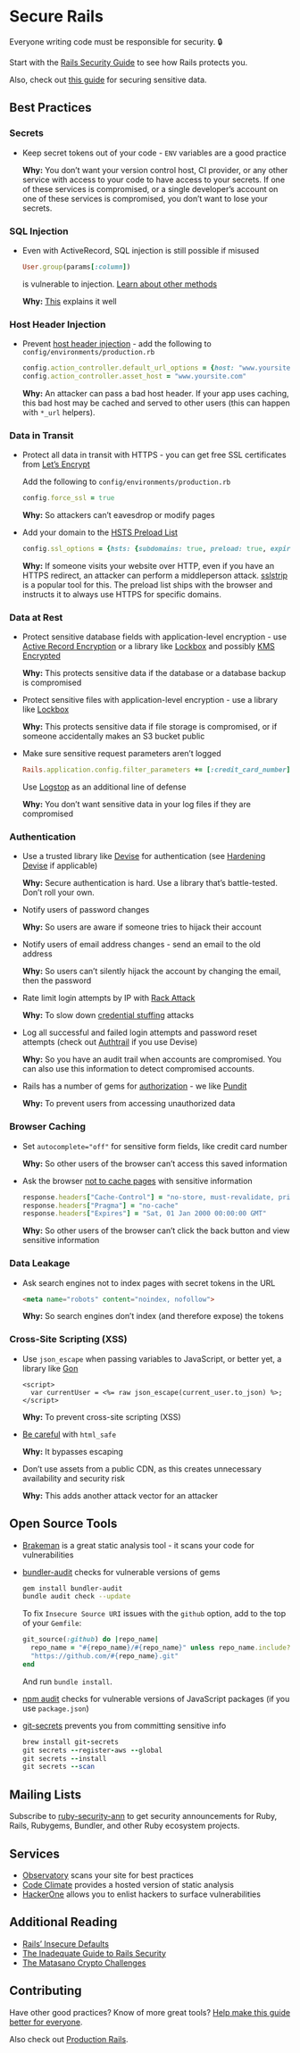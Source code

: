 # Secure Rails

Everyone writing code must be responsible for security. :lock:

Start with the [Rails Security Guide](https://guides.rubyonrails.org/security.html) to see how Rails protects you.

Also, check out [this guide](https://ankane.org/sensitive-data-rails) for securing sensitive data.

## Best Practices

### Secrets

- Keep secret tokens out of your code - `ENV` variables are a good practice

  **Why:** You don’t want your version control host, CI provider, or any other service with access to your code to have access to your secrets. If one of these services is compromised, or a single developer’s account on one of these services is compromised, you don’t want to lose your secrets.

### SQL Injection

- Even with ActiveRecord, SQL injection is still possible if misused

  ```ruby
  User.group(params[:column])
  ```

  is vulnerable to injection. [Learn about other methods](https://rails-sqli.org)

  **Why:** [This](https://guides.rubyonrails.org/security.html#sql-injection) explains it well

### Host Header Injection

- Prevent [host header injection](http://carlos.bueno.org/2008/06/host-header-injection.html) - add the following to `config/environments/production.rb`

  ```ruby
  config.action_controller.default_url_options = {host: "www.yoursite.com"}
  config.action_controller.asset_host = "www.yoursite.com"
  ```

  **Why:** An attacker can pass a bad host header. If your app uses caching, this bad host may be cached and served to other users (this can happen with `*_url` helpers).

### Data in Transit

- Protect all data in transit with HTTPS - you can get free SSL certificates from [Let’s Encrypt](https://letsencrypt.org/)

  Add the following to `config/environments/production.rb`

  ```ruby
  config.force_ssl = true
  ```

  **Why:** So attackers can’t eavesdrop or modify pages

- Add your domain to the [HSTS Preload List](https://hstspreload.org/)

  ```ruby
  config.ssl_options = {hsts: {subdomains: true, preload: true, expires: 1.year}}
  ```

  **Why:** If someone visits your website over HTTP, even if you have an HTTPS redirect, an attacker can perform a middleperson attack. [sslstrip](https://avicoder.me/2016/02/22/SSLstrip-for-newbies/) is a popular tool for this. The preload list ships with the browser and instructs it to always use HTTPS for specific domains.

### Data at Rest

- Protect sensitive database fields with application-level encryption - use [Active Record Encryption](https://guides.rubyonrails.org/active_record_encryption.html) or a library like [Lockbox](https://github.com/ankane/lockbox) and possibly [KMS Encrypted](https://github.com/ankane/kms_encrypted)

  **Why:** This protects sensitive data if the database or a database backup is compromised

- Protect sensitive files with application-level encryption - use a library like [Lockbox](https://github.com/ankane/lockbox)

  **Why:** This protects sensitive data if file storage is compromised, or if someone accidentally makes an S3 bucket public

- Make sure sensitive request parameters aren’t logged

  ```ruby
  Rails.application.config.filter_parameters += [:credit_card_number]
  ```

  Use [Logstop](https://github.com/ankane/logstop) as an additional line of defense

  **Why:** You don’t want sensitive data in your log files if they are compromised

### Authentication

- Use a trusted library like [Devise](https://github.com/heartcombo/devise) for authentication (see [Hardening Devise](https://ankane.org/hardening-devise) if applicable)

  **Why:** Secure authentication is hard. Use a library that’s battle-tested. Don’t roll your own.

- Notify users of password changes

  **Why:** So users are aware if someone tries to hijack their account

- Notify users of email address changes - send an email to the old address

  **Why:** So users can’t silently hijack the account by changing the email, then the password

- Rate limit login attempts by IP with [Rack Attack](https://github.com/rack/rack-attack)

  **Why:** To slow down [credential stuffing](https://en.wikipedia.org/wiki/Credential_stuffing) attacks

- Log all successful and failed login attempts and password reset attempts (check out [Authtrail](https://github.com/ankane/authtrail) if you use Devise)

  **Why:** So you have an audit trail when accounts are compromised. You can also use this information to detect compromised accounts.

- Rails has a number of gems for [authorization](https://www.ruby-toolbox.com/categories/rails_authorization) - we like [Pundit](https://github.com/varvet/pundit)

  **Why:** To prevent users from accessing unauthorized data

### Browser Caching

- Set `autocomplete="off"` for sensitive form fields, like credit card number

  **Why:** So other users of the browser can’t access this saved information

- Ask the browser [not to cache pages](https://stackoverflow.com/a/748646) with sensitive information

  ```ruby
  response.headers["Cache-Control"] = "no-store, must-revalidate, private, max-age=0"
  response.headers["Pragma"] = "no-cache"
  response.headers["Expires"] = "Sat, 01 Jan 2000 00:00:00 GMT"
  ```

  **Why:** So other users of the browser can’t click the back button and view sensitive information

### Data Leakage

- Ask search engines not to index pages with secret tokens in the URL

  ```html
  <meta name="robots" content="noindex, nofollow">
  ```

  **Why:** So search engines don’t index (and therefore expose) the tokens

### Cross-Site Scripting (XSS)

- Use `json_escape` when passing variables to JavaScript, or better yet, a library like [Gon](https://github.com/gazay/gon)

  ```erb
  <script>
    var currentUser = <%= raw json_escape(current_user.to_json) %>;
  </script>
  ```

  **Why:** To prevent cross-site scripting (XSS)

- [Be careful](https://product.reverb.com/stay-safe-while-using-html-safe-in-rails-9e368836fac1) with `html_safe`

  **Why:** It bypasses escaping

- Don’t use assets from a public CDN, as this creates unnecessary availability and security risk

  **Why:** This adds another attack vector for an attacker

## Open Source Tools

- [Brakeman](https://github.com/presidentbeef/brakeman) is a great static analysis tool - it scans your code for vulnerabilities
- [bundler-audit](https://github.com/rubysec/bundler-audit) checks for vulnerable versions of gems

  ```sh
  gem install bundler-audit
  bundle audit check --update
  ```

  To fix `Insecure Source URI` issues with the `github` option, add to the top of your `Gemfile`:

  ```ruby
  git_source(:github) do |repo_name|
    repo_name = "#{repo_name}/#{repo_name}" unless repo_name.include?("/")
    "https://github.com/#{repo_name}.git"
  end
  ```

  And run `bundle install`.

- [npm audit](https://docs.npmjs.com/auditing-package-dependencies-for-security-vulnerabilities) checks for vulnerable versions of JavaScript packages (if you use `package.json`)
- [git-secrets](https://github.com/awslabs/git-secrets) prevents you from committing sensitive info

  ```ruby
  brew install git-secrets
  git secrets --register-aws --global
  git secrets --install
  git secrets --scan
  ```

## Mailing Lists

Subscribe to [ruby-security-ann](https://groups.google.com/g/ruby-security-ann) to get security announcements for Ruby, Rails, Rubygems, Bundler, and other Ruby ecosystem projects.

## Services

- [Observatory](https://observatory.mozilla.org) scans your site for best practices
- [Code Climate](https://codeclimate.com/) provides a hosted version of static analysis
- [HackerOne](https://hackerone.com/) allows you to enlist hackers to surface vulnerabilities

## Additional Reading

- [Rails’ Insecure Defaults](https://codeclimate.com/blog/rails-insecure-defaults/)
- [The Inadequate Guide to Rails Security](https://blog.honeybadger.io/ruby-security-tutorial-and-rails-security-guide/)
- [The Matasano Crypto Challenges](https://cryptopals.com/)

## Contributing

Have other good practices? Know of more great tools? [Help make this guide better for everyone](https://github.com/ankane/secure_rails/issues/new).

Also check out [Production Rails](https://github.com/ankane/production_rails).
